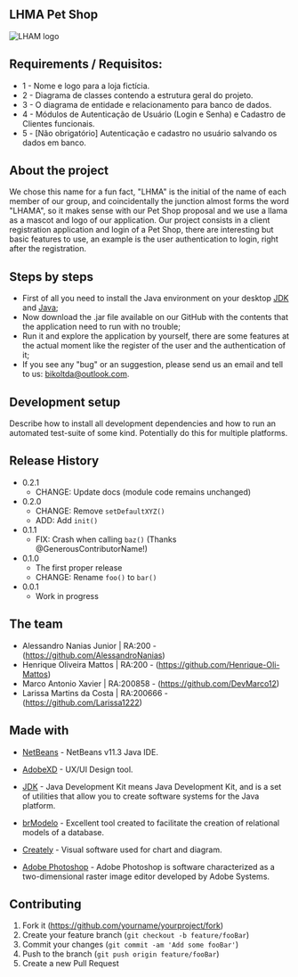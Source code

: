 ## LHMA Pet Shop

![LHAM logo](https://user-images.githubusercontent.com/63882166/97498786-8cc69c00-194b-11eb-8768-b529cb6742dd.png)

## Requirements / Requisitos:

* 1 - Nome e logo para a loja fictícia. 
* 2 - Diagrama de classes contendo a estrutura geral do projeto. 
* 3 - O diagrama de entidade e relacionamento para banco de dados. 
* 4 - Módulos de Autenticação de Usuário (Login e Senha) e Cadastro de Clientes funcionais.
* 5 - [Não obrigatório] Autenticação e cadastro no usuário salvando os dados em banco.

## About the project

We chose this name for a fun fact, "LHMA" is the initial of the name of each member of our group, and coincidentally the junction almost forms the word "LHAMA", so it makes sense with our Pet Shop proposal and we use a llama as a mascot and logo of our application.
Our project consists in a client registration application and login of a Pet Shop, there are interesting but basic features to use, an example is the user authentication to login, right after the registration.

## Steps by steps

* First of all you need to install the Java environment on your desktop [JDK](https://www.oracle.com/br/java/technologies/javase/javase-jdk8-downloads.html) and [Java](https://www.java.com/pt-BR/);
* Now download the .jar file available on our GitHub with the contents that the application need to run with no trouble;
* Run it and explore the application by yourself, there are some features at the actual moment like the register of the user and the authentication of it;
* If you see any "bug" or an suggestion, please send us an email and tell to us: bikoltda@outlook.com.

## Development setup

Describe how to install all development dependencies and how to run an automated test-suite of some kind. Potentially do this for multiple platforms.



## Release History

* 0.2.1
    * CHANGE: Update docs (module code remains unchanged)
* 0.2.0
    * CHANGE: Remove `setDefaultXYZ()`
    * ADD: Add `init()`
* 0.1.1
    * FIX: Crash when calling `baz()` (Thanks @GenerousContributorName!)
* 0.1.0
    * The first proper release
    * CHANGE: Rename `foo()` to `bar()`
* 0.0.1
    * Work in progress

## The team

* Alessandro Nanias Junior | RA:200 - (https://github.com/AlessandroNanias)
* Henrique Oliveira Mattos | RA:200 - (https://github.com/Henrique-Oli-Mattos)
* Marco Antonio Xavier | RA:200858 - (https://github.com/DevMarco12)
* Larissa Martins da Costa | RA:200666 - (https://github.com/Larissa1222)

## Made with
* [NetBeans](https://netbeans.org/) - NetBeans v11.3 Java IDE.
* [AdobeXD](https://www.adobe.com/br/products/xd.html) - UX/UI Design tool.
* [JDK](https://www.oracle.com/br/java/technologies/javase/javase-jdk8-downloads.html) - Java Development Kit means Java Development Kit, and is a set of utilities that allow you to create software systems for the Java platform.

* [brModelo](https://sourceforge.net/projects/brmodelo/) - Excellent tool created to facilitate the creation of relational models of a database.
* [Creately](https://creately.com/) - Visual software used for chart and diagram.
* [Adobe Photoshop](https://www.adobe.com/br/products/photoshop.html) - Adobe Photoshop is software characterized as a two-dimensional raster image editor developed by Adobe Systems.

## Contributing

1. Fork it (<https://github.com/yourname/yourproject/fork>)
2. Create your feature branch (`git checkout -b feature/fooBar`)
3. Commit your changes (`git commit -am 'Add some fooBar'`)
4. Push to the branch (`git push origin feature/fooBar`)
5. Create a new Pull Request
